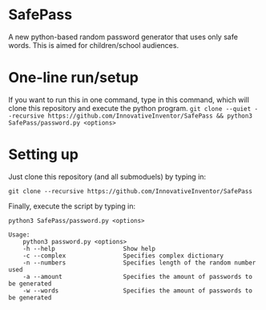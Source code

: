 # SafePass
A new python-based random password generator that uses only safe words. This is aimed for children/school audiences.

# One-line run/setup
If you want to run this in one command, type in this command, which will clone this repository and execute the python program.
`git clone --quiet --recursive https://github.com/InnovativeInventor/SafePass && python3 SafePass/password.py <options>`

# Setting up
Just clone this repository (and all submoduels) by typing in:
```
git clone --recursive https://github.com/InnovativeInventor/SafePass
```
Finally, execute the script by typing in:
```
python3 SafePass/password.py <options>

Usage:
    python3 password.py <options>
    -h --help                   Show help
    -c --complex                Specifies complex dictionary
    -n --numbers                Specifies length of the random number used
    -a --amount                 Specifies the amount of passwords to be generated
    -w --words                  Specifies the amount of passwords to be generated
```
